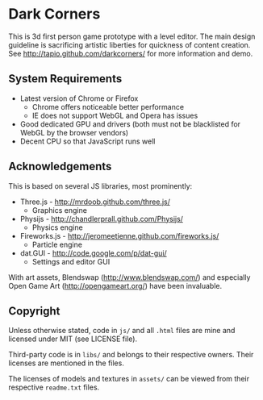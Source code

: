 Dark Corners
============

This is 3d first person game prototype with a level editor.
The main design guideline is sacrificing artistic liberties for quickness of content creation.
See http://tapio.github.com/darkcorners/ for more information and demo.


System Requirements
-------------------

* Latest version of Chrome or Firefox
	* Chrome offers noticeable better performance
	* IE does not support WebGL and Opera has issues
* Good dedicated GPU and drivers (both must not be blacklisted for WebGL by the browser vendors)
* Decent CPU so that JavaScript runs well


Acknowledgements
----------------

This is based on several JS libraries, most prominently:

* Three.js - http://mrdoob.github.com/three.js/
	* Graphics engine
* Physijs - http://chandlerprall.github.com/Physijs/
	* Physics engine
* Fireworks.js - http://jeromeetienne.github.com/fireworks.js/
	* Particle engine
* dat.GUI - http://code.google.com/p/dat-gui/
	* Settings and editor GUI

With art assets, Blendswap (http://www.blendswap.com/) and especially
Open Game Art (http://opengameart.org/) have been invaluable.


Copyright
---------

Unless otherwise stated, code in `js/` and all `.html` files are mine and
licensed under MIT (see LICENSE file).

Third-party code is in `libs/` and belongs to their respective owners.
Their licenses are mentioned in the files.

The licenses of models and textures in `assets/` can be
viewed from their respective `readme.txt` files.

